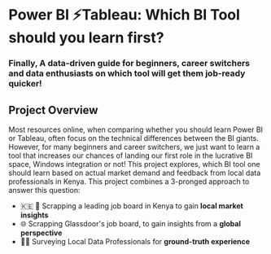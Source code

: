 # Power BI ⚡Tableau: Which BI Tool should you learn first?

### Finally, A data-driven guide for beginners, career switchers and data enthusiasts on which tool will get them job-ready quicker!

## Project Overview
Most resources online, when comparing whether you should learn Power BI or Tableau, often focus on the technical differences between the BI giants. However, for many beginners and career switchers, we just want to learn a tool that increases our chances of landing our first role in the lucrative BI space, Windows integration or not!
This project explores, which BI tool one should learn based on actual market demand and feedback from local data professionals in Kenya. This project combines a 3-pronged approach to answer this question:

-  🇰🇪 🏢 Scrapping a leading job board in Kenya to gain **local market insights**
- 🌐 Scrapping Glassdoor's job board, to gain insights from a **global perspective**
- 👩‍💼 Surveying Local Data Professionals for **ground-truth experience**
